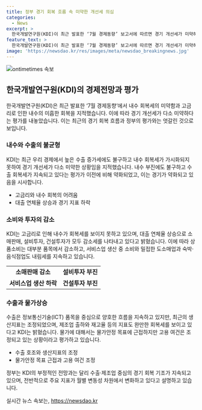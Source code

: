 ```yaml
---
title: 정부 경기 회복 흐름 속 미약한 개선세 의심
categories:
  - News
excerpt: >
  한국개발연구원(KDI)이 최근 발표한 ‘7월 경제동향’ 보고서에 따르면 경기 개선세가 미약하다고 평가했다. 내수 회복세가 가시화되지 않는 상황을 고금리로 설명하며, 수출 증가에도 불구하고 내수 회복세가 미약한 것으로 지적했다. 이에 대한 정부의 평가와는 상반된 의견이 제시되면서 관심이 쏠리고 있다. 고금리 기조가 계속되면서 내수, 소매판매, 설비투자, 건설투자가 모두 감소세를 보이는 등 경기가 어려운 상황임을 강조했다. 이에 대한 정부 평가와는 대조적이며, 관련된 지표들도 부진한 면이 많다고 밝혔다.
feature_text: >
  한국개발연구원(KDI)이 최근 발표한 ‘7월 경제동향’ 보고서에 따르면 경기 개선세가 미약하다고 평가했다. 내수 회복세가 가시화되지 않는 상황을 고금리로 설명하며, 수출 증가에도 불구하고 내수 회복세가 미약한 것으로 지적했다. 이에 대한 정부의 평가와는 상반된 의견이 제시되면서 관심이 쏠리고 있다. 고금리 기조가 계속되면서 내수, 소매판매, 설비투자, 건설투자가 모두 감소세를 보이는 등 경기가 어려운 상황임을 강조했다. 이에 대한 정부 평가와는 대조적이며, 관련된 지표들도 부진한 면이 많다고 밝혔다.
image: 'https://newsdao.kr/res/images/meta/newsdao_breakingnews.jpg'
---
```


<p><img src="https://newsdao.kr/res/images/meta/newsdao_breakingnews.jpg" alt="ontimetimes 속보" /></p>

<h2 data-ke-size="size26">한국개발연구원(KDI)의 경제전망과 평가</h2>

<p data-ke-size="size16">한국개발연구원(KDI)은 최근 발표한 ‘7월 경제동향’에서 내수 회복세의 미약함과 고금리로 인한 내수의 미흡한 회복을 지적했습니다. 이에 따라 경기 개선세가 다소 미약하다는 평가를 내놓았습니다. 이는 최근의 경기 회복 흐름과 정부의 평가와는 엇갈린 것으로 보입니다.</p>

<h3>내수와 수출의 불균형</h3>

<p data-ke-size="size16">KDI는 최근 우리 경제에서 높은 수출 증가세에도 불구하고 내수 회복세가 가시화되지 못하여 경기 개선세가 다소 미약한 상황임을 지적했습니다. 내수 부진에도 불구하고 수출 회복세가 지속되고 있다는 평가가 이전에 비해 약화되었고, 이는 경기가 약화되고 있음을 시사합니다.</p>

<ul>
    <li>고금리와 내수 회복의 어려움</li>
    <li>대출 연체율 상승과 경기 지표 하락</li>
</ul>

<h3>소비와 투자의 감소</h3>

<p data-ke-size="size16">KDI는 고금리로 인해 내수가 회복세를 보이지 못하고 있으며, 대출 연체율 상승으로 소매판매, 설비투자, 건설투자가 모두 감소세를 나타내고 있다고 밝혔습니다. 이에 따라 상품소비는 대부분 품목에서 감소하고, 서비스업 생산 중 소비와 밀접한 도소매업과 숙박·음식점업도 내림세를 지속하고 있습니다.</p>

<table>
    <tr>
        <td style="text-align: center; height: 17px;"><b>소매판매 감소</b></td>
        <td style="text-align: center; height: 17px;"><b>설비투자 부진</b></td>
    </tr>
    <tr>
        <td style="text-align: center; height: 17px;"><b>서비스업 생산 하락</b></td>
        <td style="text-align: center; height: 17px;"><b>건설투자 부진</b></td>
    </tr>
</table>

<h3>수출과 물가상승</h3>

<p data-ke-size="size16">수출은 정보통신기술(ICT) 품목을 중심으로 양호한 흐름을 지속하고 있지만, 최근의 생산지표는 조정되었으며, 제조업 출하와 재고율 등의 지표도 완만한 회복세를 보이고 있다고 KDI는 밝혔습니다. 물가에 대해서는 물가안정 목표에 근접하지만 고용 여건은 조정되고 있는 상황이라고 평가하고 있습니다.</p>

<ul>
    <li>수출 호조와 생산지표의 조정</li>
    <li>물가안정 목표 근접과 고용 여건 조정</li>
</ul>

<p data-ke-size="size16">정부는 KDI의 부정적인 전망과는 달리 수출·제조업 중심의 경기 회복 기조가 지속되고 있으며, 전반적으로 주요 지표가 월별 변동성 차원에서 변화하고 있다고 설명하고 있습니다.</p>
실시간 뉴스 속보는, <a href="https://newsdao.kr" rel="dofollow">https://newsdao.kr</a>


